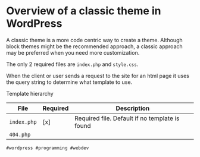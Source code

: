 # Overview of a classic theme in WordPress

A classic theme is a more code centric way to create a theme. Although
block themes might be the recommended approach, a classic approach may
be preferred when you need more customization.

The only 2 required files are `index.php` and `style.css`.

When the client or user sends a request to the site for an html page it
uses the query string to determine what template to use.

Template hierarchy

| File        | Required | Description                                    |
| ----------- | -------- | ---------------------------------------------- |
| `index.php` | [x]      | Required file. Default if no template is found |
| `404.php`   |          |                                                |

    #wordpress #programming #webdev
